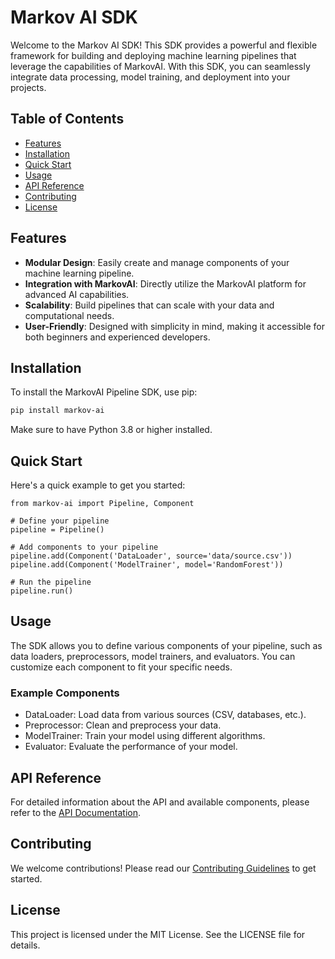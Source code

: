 # Markov AI SDK

Welcome to the Markov AI SDK! This SDK provides a powerful and flexible framework for building and deploying machine learning pipelines that leverage the capabilities of MarkovAI. With this SDK, you can seamlessly integrate data processing, model training, and deployment into your projects.

## Table of Contents

- [Features](#features)
- [Installation](#installation)
- [Quick Start](#quick-start)
- [Usage](#usage)
- [API Reference](#api-reference)
- [Contributing](#contributing)
- [License](#license)

## Features

- **Modular Design**: Easily create and manage components of your machine learning pipeline.
- **Integration with MarkovAI**: Directly utilize the MarkovAI platform for advanced AI capabilities.
- **Scalability**: Build pipelines that can scale with your data and computational needs.
- **User-Friendly**: Designed with simplicity in mind, making it accessible for both beginners and experienced developers.

## Installation

To install the MarkovAI Pipeline SDK, use pip:

```bash
pip install markov-ai
```
Make sure to have Python 3.8 or higher installed.

## Quick Start

Here's a quick example to get you started:

```
from markov-ai import Pipeline, Component

# Define your pipeline
pipeline = Pipeline()

# Add components to your pipeline
pipeline.add(Component('DataLoader', source='data/source.csv'))
pipeline.add(Component('ModelTrainer', model='RandomForest'))

# Run the pipeline
pipeline.run()
```

## Usage

The SDK allows you to define various components of your pipeline, such as data loaders, preprocessors, model trainers, and evaluators. 
You can customize each component to fit your specific needs.

### Example Components
* DataLoader: Load data from various sources (CSV, databases, etc.).
* Preprocessor: Clean and preprocess your data.
* ModelTrainer: Train your model using different algorithms.
* Evaluator: Evaluate the performance of your model.

## API Reference

For detailed information about the API and available components, please refer to the [API Documentation](https://markovai.xyz/docs).

## Contributing

We welcome contributions! Please read our [Contributing Guidelines](https://markovai.xyz/contributing-guidelines) to get started.

## License

This project is licensed under the MIT License. See the LICENSE file for details.

